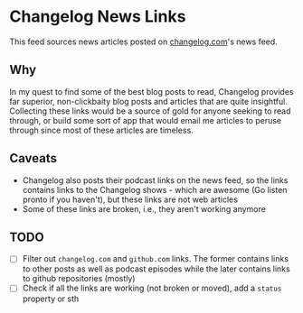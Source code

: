 # Changelog News Links
This feed sources news articles posted on [changelog.com](changelog.com)'s news feed.

## Why
In my quest to find some of the best blog posts to read, Changelog provides far superior, non-clickbaity blog posts and articles that are quite insightful. Collecting these links would be a source of gold for anyone seeking to read through, or build some sort of app that would email me articles to peruse through since most of these articles are timeless.

## Caveats
- Changelog also posts their podcast links on the news feed, so the links contains links to the Changelog shows - which are awesome (Go listen pronto if you haven't), but these links are not web articles
- Some of these links are broken, i.e., they aren't working anymore


## TODO
- [ ] Filter out `changelog.com` and `github.com` links. The former contains links to other posts as well as podcast episodes while the later contains links to github repositories (mostly)
- [ ] Check if all the links are working (not broken or moved), add a `status` property or sth